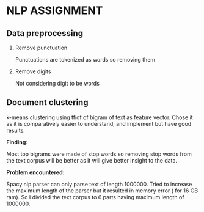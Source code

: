 # NLP ASSIGNMENT

## Data preprocessing

1. Remove punctuation

   Punctuations are tokenized as words so removing them

2. Remove digits

   Not considering digit to be words



## Document clustering 

k-means clustering using tfidf of bigram of text as feature vector. Chose it as it is comparatively easier to understand, and implement but have good results. 

**Finding:**

Most top bigrams were made of stop words so removing stop words from the text corpus will be better as it will give better insight to the data. 

**Problem encountered:**

Spacy nlp parser can only parse text of length 1000000. Tried to increase the maximum length of the parser but it resulted in memory error ( for 16 GB ram). So I divided the text corpus to 6 parts having maximum length of 1000000.



